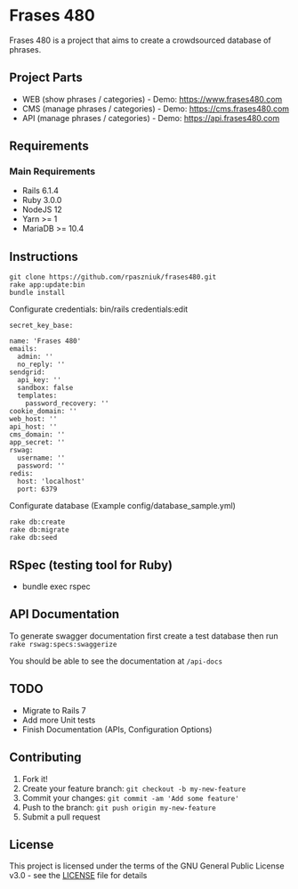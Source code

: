 # Frases 480
Frases 480 is a project that aims to create a crowdsourced database of phrases.


## Project Parts
* WEB (show phrases / categories) - Demo: https://www.frases480.com
* CMS (manage phrases / categories) - Demo: https://cms.frases480.com
* API (manage phrases / categories) - Demo: https://api.frases480.com

## Requirements

### Main Requirements
* Rails 6.1.4
* Ruby 3.0.0
* NodeJS 12
* Yarn >= 1
* MariaDB >= 10.4

## Instructions

```
git clone https://github.com/rpaszniuk/frases480.git
rake app:update:bin
bundle install
```

Configurate credentials: bin/rails credentials:edit

```
secret_key_base: 

name: 'Frases 480'
emails:
  admin: ''
  no_reply: ''
sendgrid:
  api_key: ''
  sandbox: false
  templates:
    password_recovery: ''
cookie_domain: ''
web_host: ''
api_host: ''
cms_domain: ''
app_secret: ''
rswag:
  username: ''
  password: ''
redis:
  host: 'localhost'
  port: 6379
```

Configurate database (Example config/database_sample.yml)

```
rake db:create
rake db:migrate
rake db:seed
```

## RSpec (testing tool for Ruby)

- bundle exec rspec

## API Documentation

To generate swagger documentation first create a test database then run `rake rswag:specs:swaggerize`

You should be able to see the documentation at `/api-docs`

## TODO

- Migrate to Rails 7
- Add more Unit tests
- Finish Documentation (APIs, Configuration Options)

## Contributing

1. Fork it!
2. Create your feature branch: `git checkout -b my-new-feature`
3. Commit your changes: `git commit -am 'Add some feature'`
4. Push to the branch: `git push origin my-new-feature`
5. Submit a pull request

## License

This project is licensed under the terms of the GNU General Public License v3.0 - see the [LICENSE](LICENSE) file for details
